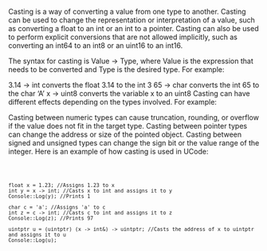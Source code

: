 Casting is a way of converting a value from one type to another. Casting can be used to change the representation or interpretation of a value, such as converting a float to an int or an int to a pointer. Casting can also be used to perform explicit conversions that are not allowed implicitly, such as converting an int64 to an int8 or an uint16 to an int16.

The syntax for casting is Value -> Type, where Value is the expression that needs to be converted and Type is the desired type. For example:

3.14 -> int converts the float 3.14 to the int 3
65 -> char converts the int 65 to the char ‘A’
x -> uint8 converts the variable x to an uint8
Casting can have different effects depending on the types involved. For example:

Casting between numeric types can cause truncation, rounding, or overflow if the value does not fit in the target type.
Casting between pointer types can change the address or size of the pointed object.
Casting between signed and unsigned types can change the sign bit or the value range of the integer.
Here is an example of how casting is used in UCode:

<code>

    float x = 1.23; //Assigns 1.23 to x
    int y = x -> int; //Casts x to int and assigns it to y
    Console::Log(y); //Prints 1

    char c = 'a'; //Assigns 'a' to c
    int z = c -> int; //Casts c to int and assigns it to z
    Console::Log(z); //Prints 97

    uintptr u = (uintptr) (x -> int&) -> uintptr; //Casts the address of x to uintptr and assigns it to u
    Console::Log(u);

</code>